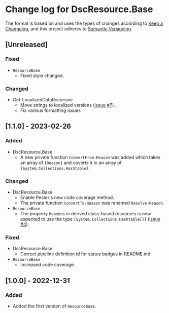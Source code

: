# Change log for DscResource.Base

The format is based on and uses the types of changes according to [Keep a Changelog](https://keepachangelog.com/en/1.0.0/),
and this project adheres to [Semantic Versioning](https://semver.org/spec/v2.0.0.html).

## [Unreleased]

### Fixed

- `ResourceBase`
  - Fixed style changed.

### Changed

- Get-LocalizedDataRecursive
  - Move strings to localized versions ([issue #7](https://github.com/dsccommunity/DscResource.Base/issues/7)).
  - Fix various formatting issues

## [1.1.0] - 2023-02-26

### Added

- DscResource.Base
  - A new private function `ConvertFrom-Reason` was added which takes an
    array of `[Reason]` and coverts it to an array of `[System.Collections.Hashtable]`.

### Changed

- DscResource.Base
  - Enable Pester's new code coverage method.
  - The private function `ConvertTo-Reason` was renamed `Resolve-Reason`.
- `ResourceBase`
  - The property `Reasons` in derived class-based resources is now expected
    to use the type `[System.Collections.Hashtable[]]` ([issue #4](https://github.com/dsccommunity/DscResource.Base/issues/4)).

### Fixed

- DscResource.Base
  - Correct pipeline definition id for status badges in README.md.
- `ResourceBase`
  - Increased code coverage.

## [1.0.0] - 2022-12-31

### Added

- Added the first version of `ResourceBase`.
